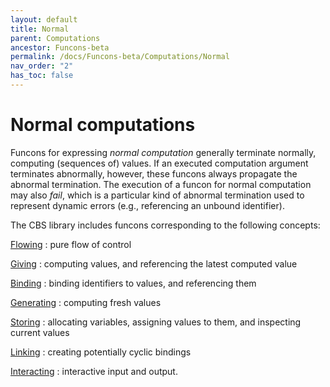 ```yaml
---
layout: default
title: Normal
parent: Computations
ancestor: Funcons-beta
permalink: /docs/Funcons-beta/Computations/Normal
nav_order: "2"
has_toc: false
---
```


Normal computations
===================

Funcons for expressing *normal computation* generally terminate normally, computing (sequences of) values.
If an executed computation argument terminates abnormally, however, these funcons always propagate the abnormal termination.
The execution of a funcon for normal computation may also *fail*, which is a particular kind of abnormal termination used to represent dynamic errors (e.g., referencing an unbound identifier).

The CBS library includes funcons corresponding to the following concepts:

[Flowing]
: pure flow of control

[Giving]
: computing values, and referencing the latest computed value

[Binding]
: binding identifiers to values, and referencing them

[Generating]
: computing fresh values

[Storing]
: allocating variables, assigning values to them, and inspecting current values

[Linking]
: creating potentially cyclic bindings

[Interacting]
: interactive input and output.

[flowing]:     /CBS-beta/Funcons-beta/Computations/Normal/Flowing/
[giving]:      /CBS-beta/Funcons-beta/Computations/Normal/Giving/
[binding]:     /CBS-beta/Funcons-beta/Computations/Normal/Binding/
[generating]:  /CBS-beta/Funcons-beta/Computations/Normal/Generating/
[storing]:     /CBS-beta/Funcons-beta/Computations/Normal/Storing/
[linking]:     /CBS-beta/Funcons-beta/Computations/Normal/Linking/
[interacting]: /CBS-beta/Funcons-beta/Computations/Normal/Interacting/

[Unstable-Funcons-beta]: /CBS-beta/docs/Unstable-Funcons-beta
